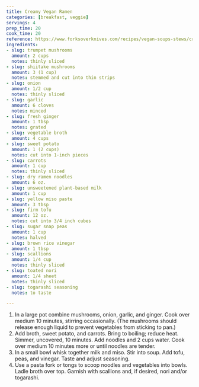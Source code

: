 ```yaml
---
title: Creamy Vegan Ramen
categories: [breakfast, veggie]
servings: 4
prep_time: 20
cook_time: 20
reference: https://www.forksoverknives.com/recipes/vegan-soups-stews/creamy-vegan-ramen/
ingredients:
- slug: trumpet mushrooms
  amount: 2 cups
  notes: thinly sliced
- slug: shiitake mushrooms
  amount: 3 (1 cup)
  notes: stemmed and cut into thin strips
- slug: onion
  amount: 1/2 cup
  notes: thinly sliced
- slug: garlic
  amount: 6 cloves
  notes: minced
- slug: fresh ginger
  amount: 1 tbsp
  notes: grated
- slug: vegetable broth
  amount: 4 cups
- slug: sweet potato
  amount: 1 (2 cups)
  notes: cut into 1-inch pieces
- slug: carrots
  amount: 1 cup
  notes: thinly sliced
- slug: dry ramen noodles
  amount: 6 oz.
- slug: unsweetened plant-based milk
  amount: 1 cup
- slug: yellow miso paste
  amount: 3 tbsp
- slug: firm tofu
  amount: 12 oz.
  notes: cut into 3/4 inch cubes
- slug: sugar snap peas
  amount: 1 cup
  notes: halved
- slug: brown rice vinegar
  amount: 1 tbsp
- slug: scallions
  amount: 1/4 cup
  notes: thinly sliced
- slug: toated nori
  amount: 1/4 sheet
  notes: thinly sliced
- slug: togarashi seasoning
  notes: to taste

---
```


1. In a large pot combine mushrooms, onion, garlic, and ginger. Cook over medium 10 minutes, stirring occasionally. (The mushrooms should release enough liquid to prevent vegetables from sticking to pan.)
2. Add broth, sweet potato, and carrots. Bring to boiling; reduce heat. Simmer, uncovered, 10 minutes. Add noodles and 2 cups water. Cook over medium 10 minutes more or until noodles are tender.
3. In a small bowl whisk together milk and miso. Stir into soup. Add tofu, peas, and vinegar. Taste and adjust seasoning.
4. Use a pasta fork or tongs to scoop noodles and vegetables into bowls. Ladle broth over top. Garnish with scallions and, if desired, nori and/or togarashi.
